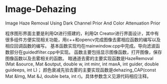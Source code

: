 # Image-Dehazing
 Image Haze Removal Using Dark Channel Prior And Color Attenuation Prior
 
 程序图形界面主要是利用Qt进行搭建的，利用Qt Creator进行界面设计，其中有很多组件方便实现相关功能，用c++和opencv完成图像去雾相应函数的编写以及相应回调函数的编写。
 基本函数实现均在mainwindow.cpp中完成。导向滤波函数部分在guidedfilter.cpp中实现。
 函数主要包括显示图像函数，打开图像，保存图像函数以及去雾相关的函数。
 暗通道去雾的主要实现函数是HazeRemoval (Mat &source, Mat &output, double w, int minr, int maxA, int guider, double guideeps, int L)；
 颜色衰减先验去雾的主要实现函数是dehazing_CAP(const Mat &Img, Mat &J, double beta, int r)。具体参数含义见源代码相应注释。
